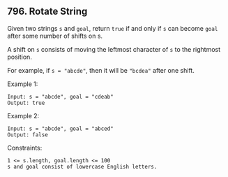 ## 796. Rotate String

Given two strings `s` and `goal`, return `true` if and only if `s` can become `goal` after some number of shifts on s.

A shift on `s` consists of moving the leftmost character of `s` to the rightmost position.

For example, if `s = "abcde"`, then it will be `"bcdea"` after one shift.

Example 1:

```
Input: s = "abcde", goal = "cdeab"
Output: true
```

Example 2:

```
Input: s = "abcde", goal = "abced"
Output: false
```

Constraints:

```
1 <= s.length, goal.length <= 100
s and goal consist of lowercase English letters.
```
